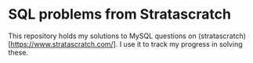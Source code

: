 # SQL problems from Stratascratch

This repository holds my solutions to MySQL questions on (stratascratch)[https://www.stratascratch.com/]. I use it to track my progress in solving these. 